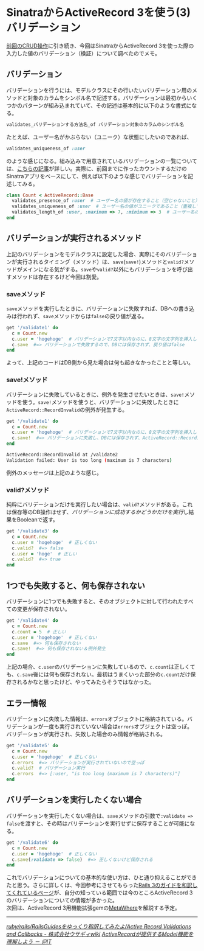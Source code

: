 # <span>SinatraからActiveRecord 3を使う(3)</span><span> バリデーション</span>

[前回のCRUD操作](/2011/04/17/ruby-sinatra-active-record-3-crud)に引き続き、今回はSinatraからActiveRecord 3を使った際の入力した値のバリデーション（検証）について調べたのでメモ。

<!-- READMORE -->


## バリデーション

バリデーションを行うには、モデルクラスにその行いたいバリデーション用のメソッドと対象のカラムをシンボル名で記述する。バリデーションは最初からいくつかのパターンが組み込まれていて、その記述は基本的に以下のような書式になる。

~~~ ruby
validates_バリデーションする方法名_of バリデーション対象のカラムのシンボル名
~~~

たとえば、ユーザー名がかぶらない（ユニーク）な状態にしたいのであれば、

~~~ ruby
validates_uniqueness_of :user
~~~

のような感じになる。組み込みで用意されているバリデーションの一覧については、[こちらの記事](http://wiki.usagee.co.jp/ruby/rails/RailsGuides%E3%82%92%E3%82%86%E3%81%A3%E3%81%8F%E3%82%8A%E5%92%8C%E8%A8%B3%E3%81%97%E3%81%A6%E3%81%BF%E3%81%9F%E3%82%88/Active%20Record%20Validations%20and%20Callbacks#oc1ab8c2)が詳しい。実際に、前回までに作ったカウントするだけのSinatraアプリをベースにして、例えば以下のような感じでバリデーションを記述してみる。

~~~ ruby
class Count < ActiveRecord::Base
  validates_presence_of :user  # ユーザー名の値が存在すること（空じゃないこと）
  validates_uniqueness_of :user  # ユーザー名の値がユニークであること（重複してないこと）
  validates_length_of :user, :maximum => 7, :minimum => 3  # ユーザー名の長さが3文字以上7文字以下であること
end
~~~


## バリデーションが実行されるメソッド

上記のバリデーションをモデルクラスに設定した場合、実際にそのバリデーションが実行されるタイミング（メソッド）は、`save`(`save!`)メソッドと`valid?`メソッドがメインになる気がする。`save`や`valid?`以外にもバリデーションを呼び出すメソッドは存在するけど今回は割愛。


### saveメソッド

`save`メソッドを実行したときに、バリデーションに失敗すれば、DBへの書き込みは行われず、`save`メソッドからは`false`の戻り値が返る。

~~~ ruby
get '/validate1' do
  c = Count.new
  c.user = 'hogehoge'  # バリデーションで7文字以内なのに、8文字の文字列を挿入している
  c.save  #=> バリデーションで失敗するので、DBには保存されず、戻り値はfalse
end
~~~

よって、上記のコードはDB側から見た場合は何も起きなかったことと等しい。


### save!メソッド

バリデーションに失敗しているときに、例外を発生させたいときは、`save!`メソッドを使う。`save!`メソッドを使うと、バリデーションに失敗したときに`ActiveRecord::RecordInvalid`の例外が発生する。

~~~ ruby
get '/validate1' do
  c = Count.new
  c.user = 'hogehoge'  # バリデーションで7文字以内なのに、8文字の文字列を挿入している
  c.save!  #=> バリデーションに失敗し、DBには保存されず、ActiveRecord::RecordInvalidの例外が発生
end
~~~

~~~ sh
ActiveRecord::RecordInvalid at /validate2
Validation failed: User is too long (maximum is 7 characters)
~~~

例外のメッセージは上記のような感じ。


### valid?メソッド

純粋にバリデーションだけを実行したい場合は、`valid?`メソッドがある。これは保存等のDB操作はせず、*バリデーションに成功するかどうかだけを実行*し結果をBooleanで返す。

~~~ ruby
get '/validate3' do
  c = Count.new
  c.user = 'hogehoge'  # 正しくない
  c.valid?  #=> false
  c.user = 'hoge'  # 正しい
  c.valid?  #=> true
end
~~~


## 1つでも失敗すると、何も保存されない

バリデーションに1つでも失敗すると、そのオブジェクトに対して行われたすべての変更が保存されない。

~~~ ruby
get '/validate4' do
  c = Count.new
  c.count = 5  # 正しい
  c.user = 'hogehoge'  # 正しくない
  c.save  #=> 何も保存されない
  c.save!  #=> 何も保存されない＆例外発生
end
~~~

上記の場合、`c.user`のバリデーションに失敗しているので、`c.count`は正しくても、`c.save`後には何も保存されない。最初はうまくいった部分の`c.count`だけ保存されるかなと思ったけど、やってみたらそうではなかった。


## エラー情報

バリデーションに失敗した情報は、`errors`オブジェクトに格納されている。バリデーションが一度も実行されていない場合は`errors`オブジェクトは空っぽ。バリデーションが実行され、失敗した場合のみ情報が格納される。

~~~ ruby
get '/validate5' do
  c = Count.new
  c.user = 'hogehoge'  # 正しくない
  c.errors  #=> バリデーションが実行されていないので空っぽ
  c.valid?  # バリデーション実行
  c.errors  #=> [:user, "is too long (maximum is 7 characters)"]
end
~~~


## バリデーションを実行したくない場合

バリデーションを実行したくない場合は、`save`メソッドの引数で`:validate => false`を渡すと、その時はバリデーションを実行せずに保存することが可能になる。

~~~ ruby
get '/validate6' do
  c = Count.new
  c.user = 'hogehoge'  # 正しくない
  c.save(:validate => false)  #=> 正しくないけど保存される
end
~~~


これでバリデーションについての基本的な使い方は、ひと通り抑えることができたと思う。さらに詳しくは、今回参考にさせてもらった[Rails 3のガイドを和訳してくれているページ](http://wiki.usagee.co.jp/ruby/rails/RailsGuides%E3%82%92%E3%82%86%E3%81%A3%E3%81%8F%E3%82%8A%E5%92%8C%E8%A8%B3%E3%81%97%E3%81%A6%E3%81%BF%E3%81%9F%E3%82%88/Active%20Record%20Validations%20and%20Callbacks#oc1ab8c2)が、自分の知っている範囲では今のところActiveRecord 3のバリデーションについての情報が多かった。  
次回は、ActiveRecord 3用機能拡張gemの[MetaWhere](/2011/04/19/ruby-sinatra-active-record-3-meta-where)を解説する予定。

* * *

<cite>[ruby/rails/RailsGuidesをゆっくり和訳してみたよ/Active Record Validations and Callbacks - 株式会社ウサギィwiki](http://wiki.usagee.co.jp/ruby/rails/RailsGuides%E3%82%92%E3%82%86%E3%81%A3%E3%81%8F%E3%82%8A%E5%92%8C%E8%A8%B3%E3%81%97%E3%81%A6%E3%81%BF%E3%81%9F%E3%82%88/Active%20Record%20Validations%20and%20Callbacks#oc1ab8c2)</cite>
<cite>[ActiveRecordが提供するModel機能を理解しよう － ＠IT](http://www.atmarkit.co.jp/fcoding/posts/3rdrail/02/3rdrail02b.html)</cite>
